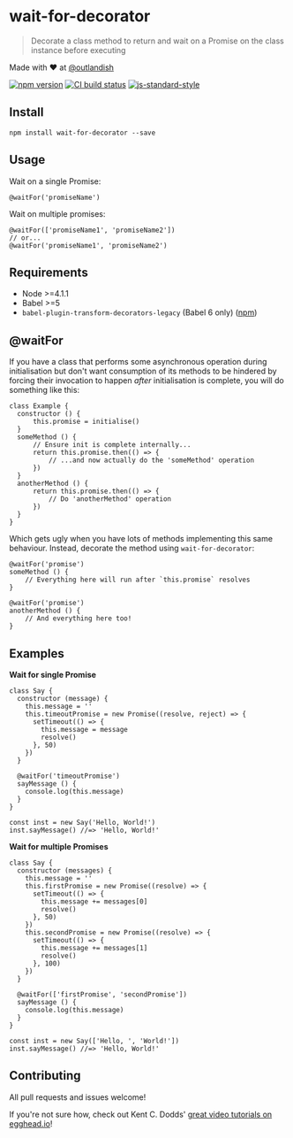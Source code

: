 # wait-for-decorator

> Decorate a class method to return and wait on a Promise on the class instance before executing

Made with ❤ at [@outlandish](http://www.twitter.com/outlandish)

<a href="http://badge.fury.io/js/wait-for-decorator"><img alt="npm version" src="https://badge.fury.io/js/wait-for-decorator.svg"></a>
<a href="https://travis-ci.org/sdgluck/wait-for-decorator"><img alt="CI build status" src="https://travis-ci.org/sdgluck/wait-for-decorator.svg"></a>
[![js-standard-style](https://img.shields.io/badge/code%20style-standard-brightgreen.svg)](http://standardjs.com/)
    
## Install

    npm install wait-for-decorator --save

## Usage

Wait on a single Promise:

    @waitFor('promiseName')
    
Wait on multiple promises:

    @waitFor(['promiseName1', 'promiseName2'])
    // or...
    @waitFor('promiseName1', 'promiseName2')

## Requirements

- Node >=4.1.1
- Babel >=5
- `babel-plugin-transform-decorators-legacy` (Babel 6 only) ([npm](https://www.npmjs.com/package/babel-plugin-transform-decorators-legacy))

## @waitFor

If you have a class that performs some asynchronous operation during initialisation but don't want consumption of its methods to be hindered by forcing their invocation to happen _after_ initialisation is complete, you will do something like this:

    class Example {
      constructor () {
          this.promise = initialise()
      }
      someMethod () {
          // Ensure init is complete internally...
          return this.promise.then(() => {
              // ...and now actually do the 'someMethod' operation
          })
      }
      anotherMethod () {
          return this.promise.then(() => {
              // Do 'anotherMethod' operation
          })
      }
    }
    
Which gets ugly when you have lots of methods implementing this same behaviour. Instead, decorate the method using `wait-for-decorator`:

    @waitFor('promise')
    someMethod () {
        // Everything here will run after `this.promise` resolves
    }

    @waitFor('promise')
    anotherMethod () {
        // And everything here too!
    }

## Examples

__Wait for single Promise__

    class Say {
      constructor (message) {
        this.message = ''
        this.timeoutPromise = new Promise((resolve, reject) => {
          setTimeout(() => {
            this.message = message
            resolve()
          }, 50)
        })
      }

      @waitFor('timeoutPromise')
      sayMessage () {
        console.log(this.message)
      }
    }

    const inst = new Say('Hello, World!')
    inst.sayMessage() //=> 'Hello, World!'

__Wait for multiple Promises__

    class Say {
      constructor (messages) {
        this.message = ''
        this.firstPromise = new Promise((resolve) => {
          setTimeout(() => {
            this.message += messages[0]
            resolve()
          }, 50)
        })
        this.secondPromise = new Promise((resolve) => {
          setTimeout(() => {
            this.message += messages[1]
            resolve()
          }, 100)
        })
      }

      @waitFor(['firstPromise', 'secondPromise'])
      sayMessage () {
        console.log(this.message)
      }
    }

    const inst = new Say(['Hello, ', 'World!'])
    inst.sayMessage() //=> 'Hello, World!'

## Contributing

All pull requests and issues welcome!

If you're not sure how, check out Kent C. Dodds' [great video tutorials on egghead.io](https://egghead.io/lessons/javascript-identifying-how-to-contribute-to-an-open-source-project-on-github)!
